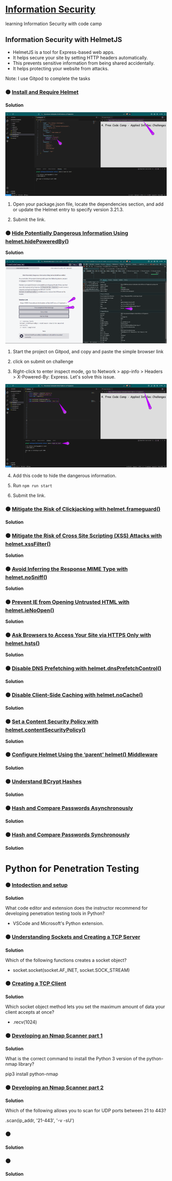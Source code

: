 # [Information Security](https://www.freecodecamp.org/learn/information-security/)
learning Information Security with code camp

## Information Security with HelmetJS

- HelmetJS is a tool for Express-based web apps.
- It helps secure your site by setting HTTP headers automatically.
- This prevents sensitive information from being shared accidentally.
- It helps protecting your website from attacks.

Note: I use Gitpod to complete the tasks

### ⚫ [Install and Require Helmet](https://www.freecodecamp.org/learn/information-security/information-security-with-helmetjs/install-and-require-helmet)

**Solution**

![Solution](img/day1.png)

1. Open your package.json file, locate the dependencies section, and add or update the Helmet entry to specify version 3.21.3.

2. Submit the link.

### ⚫ [Hide Potentially Dangerous Information Using helmet.hidePoweredBy()](https://www.freecodecamp.org/learn/information-security/information-security-with-helmetjs/hide-potentially-dangerous-information-using-helmet-hidepoweredby)

**Solution**

![Solution](img/day2_1.png)

1. Start the project on Gitpod, and copy and paste the simple browser link

2. click on submit on challenge

3. Right-click to enter inspect mode, go to Network > app-info > Headers > X-Powered-By: Express. Let's solve this issue. 

![Solution](img/day2_2.png)

4. Add this code to hide the dangerous information.

5. Run `npm run start`

6. Submit the link.

### ⚫ [Mitigate the Risk of Clickjacking with helmet.frameguard()](https://www.freecodecamp.org/learn/information-security/information-security-with-helmetjs/mitigate-the-risk-of-clickjacking-with-helmet-frameguard)

**Solution**

### ⚫ [Mitigate the Risk of Cross Site Scripting (XSS) Attacks with helmet.xssFilter()](https://www.freecodecamp.org/learn/information-security/information-security-with-helmetjs/mitigate-the-risk-of-cross-site-scripting-xss-attacks-with-helmet-xssfilter)

**Solution**

### ⚫ [Avoid Inferring the Response MIME Type with helmet.noSniff()](https://www.freecodecamp.org/learn/information-security/information-security-with-helmetjs/avoid-inferring-the-response-mime-type-with-helmet-nosniff)

**Solution**

### ⚫ [Prevent IE from Opening Untrusted HTML with helmet.ieNoOpen()](https://www.freecodecamp.org/learn/information-security/information-security-with-helmetjs/prevent-ie-from-opening-untrusted-html-with-helmet-ienoopen)

**Solution**

### ⚫ [Ask Browsers to Access Your Site via HTTPS Only with helmet.hsts()](https://www.freecodecamp.org/learn/information-security/information-security-with-helmetjs/ask-browsers-to-access-your-site-via-https-only-with-helmet-hsts)

**Solution**

### ⚫ [Disable DNS Prefetching with helmet.dnsPrefetchControl()](https://www.freecodecamp.org/learn/information-security/information-security-with-helmetjs/disable-dns-prefetching-with-helmet-dnsprefetchcontrol)

**Solution**

### ⚫ [Disable Client-Side Caching with helmet.noCache()](https://www.freecodecamp.org/learn/information-security/information-security-with-helmetjs/disable-client-side-caching-with-helmet-nocache)

**Solution**

### ⚫ [Set a Content Security Policy with helmet.contentSecurityPolicy()](https://www.freecodecamp.org/learn/information-security/information-security-with-helmetjs/set-a-content-security-policy-with-helmet-contentsecuritypolicy)

**Solution**

### ⚫ [Configure Helmet Using the ‘parent’ helmet() Middleware](https://www.freecodecamp.org/learn/information-security/information-security-with-helmetjs/configure-helmet-using-the-parent-helmet-middleware)

**Solution**

### ⚫ [Understand BCrypt Hashes](https://www.freecodecamp.org/learn/information-security/information-security-with-helmetjs/understand-bcrypt-hashes)

**Solution**

### ⚫ [Hash and Compare Passwords Asynchronously](https://www.freecodecamp.org/learn/information-security/information-security-with-helmetjs/hash-and-compare-passwords-asynchronously)

**Solution**

### ⚫ [Hash and Compare Passwords Synchronously](https://www.freecodecamp.org/learn/information-security/information-security-with-helmetjs/hash-and-compare-passwords-synchronously)

**Solution**


# Python for Penetration Testing


### ⚫ [Intodection and setup](https://www.freecodecamp.org/learn/information-security/python-for-penetration-testing/introduction-and-setup)

**Solution**

What code editor and extension does the instructor recommend for developing penetration testing tools in Python?

- VSCode and Microsoft's Python extension.

### ⚫ [Understanding Sockets and Creating a TCP Server](https://www.freecodecamp.org/learn/information-security/python-for-penetration-testing/understanding-sockets-and-creating-a-tcp-server)

**Solution**

Which of the following functions creates a socket object?

- socket.socket(socket.AF_INET, socket.SOCK_STREAM)

### ⚫ [Creating a TCP Client](https://www.freecodecamp.org/learn/information-security/python-for-penetration-testing/creating-a-tcp-client)

**Solution**

Which socket object method lets you set the maximum amount of data your client accepts at once?

- .recv(1024)

### ⚫ [Developing an Nmap Scanner part 1](https://www.freecodecamp.org/learn/information-security/python-for-penetration-testing/developing-an-nmap-scanner-part-1)

**Solution**

What is the correct command to install the Python 3 version of the python-nmap library?

pip3 install python-nmap

### ⚫ [Developing an Nmap Scanner part 2](https://www.freecodecamp.org/learn/information-security/python-for-penetration-testing/developing-an-nmap-scanner-part-2)

**Solution**

Which of the following allows you to scan for UDP ports between 21 to 443?


.scan(ip_addr, '21-443', '-v -sU')

### ⚫ []()

**Solution**

### ⚫ []()

**Solution**